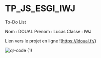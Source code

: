 ﻿# TP_JS_ESGI_IWJ

To-Do List

Nom : DOUAL
Prenom : Lucas
Classe : IWJ

Lien vers le projet en ligne !(https://ldoual.fr/)

![qr-code (1)](https://github.com/user-attachments/assets/21ba5264-6e65-41ca-b84b-bc4a168acf6e)

